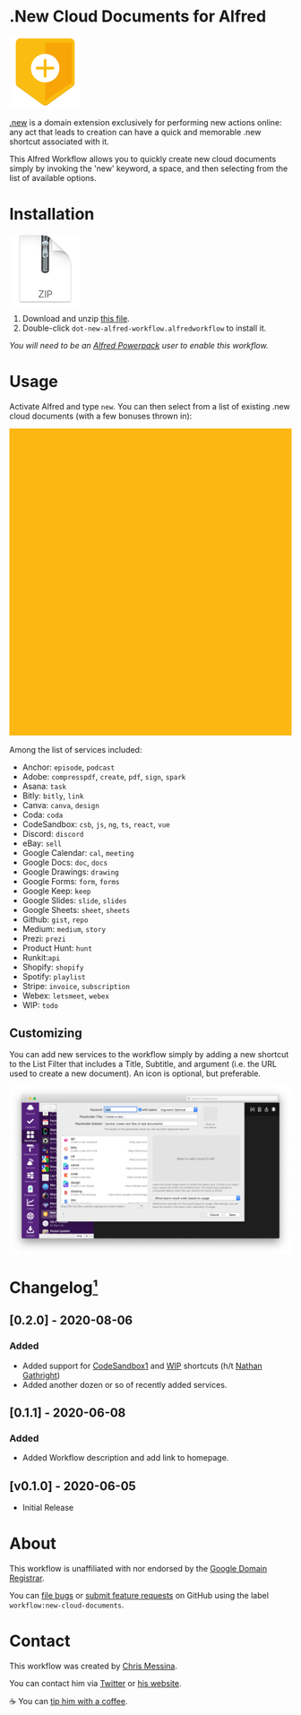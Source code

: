 # .New Cloud Documents for Alfred

<img src="../../assets/icon-new.png" alt="New logo" width="128" height="128">

[.new](https://whats.new/) is a domain extension exclusively for performing new actions online: any act that leads to creation can have a quick and memorable .new shortcut associated with it.

This Alfred Workflow allows you to quickly create new cloud documents simply by invoking the 'new' keyword, a space, and then selecting from the list of available options.


# Installation

<a href="https://github.com/chrismessina/alfred-app/raw/master/workflows/new-cloud-documents/dot-new-alfred-workflow.zip"><img src="../../assets/icon-zip.png" alt="Zip File Icon" width="128" height="128" align="center"></a>

1. Download and unzip [this file](https://github.com/chrismessina/alfred-app/raw/master/workflows/new-cloud-documents/dot-new-alfred-workflow.zip).
2. Double-click `dot-new-alfred-workflow.alfredworkflow` to install it.

_You will need to be an [Alfred Powerpack](https://www.alfredapp.com/powerpack/) user to enable this workflow._


# Usage

Activate Alfred and type `new`. You can then select from a list of existing .new cloud documents (with a few bonuses thrown in):

<img src="./assets/images/preview-animated.gif">

Among the list of services included:

* Anchor: `episode`, `podcast`
* Adobe: `compresspdf`, `create`, `pdf`, `sign`, `spark`
* Asana: `task`
* Bitly: `bitly`, `link`
* Canva: `canva`, `design`
* Coda: `coda`
* CodeSandbox: `csb`, `js`, `ng`, `ts`, `react`, `vue`
* Discord: `discord`
* eBay: `sell`
* Google Calendar: `cal`, `meeting`
* Google Docs: `doc`, `docs`
* Google Drawings: `drawing`
* Google Forms: `form`, `forms`
* Google Keep: `keep`
* Google Slides: `slide`, `slides`
* Google Sheets: `sheet`, `sheets`
* Github: `gist`, `repo`
* Medium: `medium`, `story`
* Prezi: `prezi`
* Product Hunt: `hunt`
* Runkit:`api`
* Shopify: `shopify`
* Spotify: `playlist`
* Stripe: `invoice`, `subscription`
* Webex: `letsmeet`, `webex`
* WIP: `todo`

## Customizing

You can add new services to the workflow simply by adding a new shortcut to the List Filter that includes a Title, Subtitle, and argument (i.e. the URL used to create a new document). An icon is optional, but preferable.


[![Workflow UI](./assets/images/workflow-ui.png)](./assets/images/workflow-ui.png)


# Changelog[¹](https://keepachangelog.com/)

## [0.2.0] - 2020-08-06

### Added
- Added support for [CodeSandbox](https://codesandbox.io/)[1](https://twitter.com/compuives/status/1291020566221205511?s=21) and [WIP](https://wip.chat/) shortcuts (h/t [Nathan Gathright](https://nathangathright.com/))
- Added another dozen or so of recently added services.

## [0.1.1] - 2020-06-08

### Added
- Added Workflow description and add link to homepage.

## [v0.1.0] - 2020-06-05
- Initial Release


# About

This workflow is unaffiliated with nor endorsed by the [Google Domain Registrar](https://www.registry.google/).

You can [file bugs](https://github.com/chrismessina/alfred-app/issues/new) or [submit feature requests](https://github.com/chrismessina/alfred-app/issues/new) on GitHub using the label `workflow:new-cloud-documents`.


# Contact

This workflow was created by [Chris Messina](https://chrismessina.me).

You can contact him via [Twitter](https://twitter.com/@chrismessina) or [his website](https://chrismessina.me/contact).

☕ You can [tip him with a coffee](https://ko-fi.com/chris).
